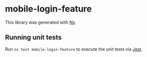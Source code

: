 # mobile-login-feature

This library was generated with [Nx](https://nx.dev).

## Running unit tests

Run `nx test mobile-login-feature` to execute the unit tests via [Jest](https://jestjs.io).
